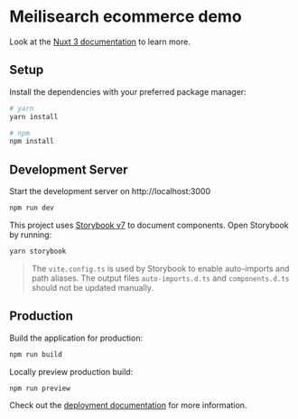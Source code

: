 # Meilisearch ecommerce demo

Look at the [Nuxt 3 documentation](https://nuxt.com/docs/getting-started/introduction) to learn more.

## Setup

Install the dependencies with your preferred package manager:

```bash
# yarn
yarn install

# npm
npm install
```

## Development Server

Start the development server on http://localhost:3000

```bash
npm run dev
```

This project uses [Storybook v7]() to document components. Open Storybook by running:

```bash
yarn storybook
```

> The `vite.config.ts` is used by Storybook to enable auto-imports and path aliases.
> The output files `auto-imports.d.ts` and `components.d.ts` should not be updated manually.
## Production

Build the application for production:

```bash
npm run build
```

Locally preview production build:

```bash
npm run preview
```

Check out the [deployment documentation](https://nuxt.com/docs/getting-started/deployment) for more information.
